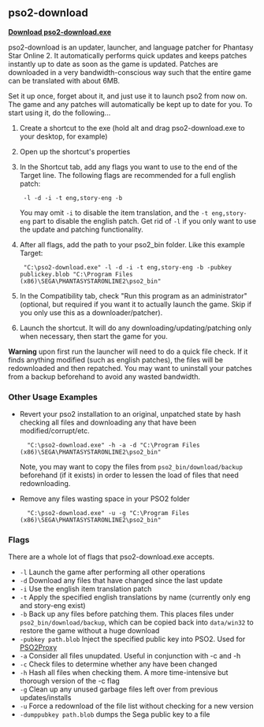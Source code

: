 ## pso2-download

[**Download pso2-download.exe**](pso2-download.exe)

pso2-download is an updater, launcher, and language patcher for Phantasy Star Online 2. It automatically performs quick updates and keeps patches instantly up to date as soon as the game is updated. Patches are downloaded in a very bandwidth-conscious way such that the entire game can be translated with about 6MB.

Set it up once, forget about it, and just use it to launch pso2 from now on. The game and any patches will automatically be kept up to date for you. To start using it, do the following...

1. Create a shortcut to the exe (hold alt and drag pso2-download.exe to your desktop, for example)

2. Open up the shortcut's properties

3. In the Shortcut tab, add any flags you want to use to the end of the Target line. The following flags are recommended for a full english patch:

        -l -d -i -t eng,story-eng -b

    You may omit `-i` to disable the item translation, and the `-t eng,story-eng` part to disable the english patch. Get rid of `-l` if you only want to use the update and patching functionality.
4. After all flags, add the path to your pso2_bin folder. Like this example Target:

        "C:\pso2-download.exe" -l -d -i -t eng,story-eng -b -pubkey publickey.blob "C:\Program Files (x86)\SEGA\PHANTASYSTARONLINE2\pso2_bin"

5. In the Compatibility tab, check "Run this program as an administrator" (optional, but required if you want it to actually launch the game. Skip if you only use this as a downloader/patcher).

6. Launch the shortcut. It will do any downloading/updating/patching only when necessary, then start the game for you.


**Warning** upon first run the launcher will need to do a quick file check. If it finds anything modified (such as english patches), the files will be redownloaded and then repatched. You may want to uninstall your patches from a backup beforehand to avoid any wasted bandwidth.


### Other Usage Examples

- Revert your pso2 installation to an original, unpatched state by hash checking all files and downloading any that have been modified/corrupt/etc.

        "C:\pso2-download.exe" -h -a -d "C:\Program Files (x86)\SEGA\PHANTASYSTARONLINE2\pso2_bin"

    Note, you may want to copy the files from `pso2_bin/download/backup` beforehand (if it exists) in order to lessen the load of files that need redownloading.

- Remove any files wasting space in your PSO2 folder

        "C:\pso2-download.exe" -u -g "C:\Program Files (x86)\SEGA\PHANTASYSTARONLINE2\pso2_bin"


### Flags

There are a whole lot of flags that pso2-download.exe accepts.

- `-l` Launch the game after performing all other operations
- `-d` Download any files that have changed since the last update
- `-i` Use the english item translation patch
- `-t` Apply the specified english translations by name (currently only eng and story-eng exist)
- `-b` Back up any files before patching them. This places files under `pso2_bin/download/backup`, which can be copied back into `data/win32` to restore the game without a huge download
- `-pubkey path.blob` Inject the specified public key into PSO2. Used for [PSO2Proxy](http://pso2proxy.cyberkitsune.net)
- `-a` Consider all files unupdated. Useful in conjunction with -c and -h
- `-c` Check files to determine whether any have been changed
- `-h` Hash all files when checking them. A more time-intensive but thorough version of the -c flag
- `-g` Clean up any unused garbage files left over from previous updates/installs
- `-u` Force a redownload of the file list without checking for a new version
- `-dumppubkey path.blob` dumps the Sega public key to a file
